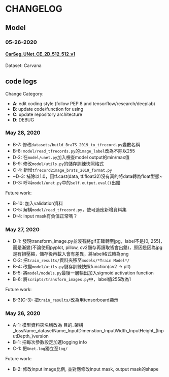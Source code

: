 # CHANGELOG


## Model
### 05-26-2020
#### [CarSeg_UNet_CE_2D_512_512_v1](./logs/CarSeg_UNet_CE_Carvana_2D_512_512_v1.log)

Dataset: Carvana

## code logs
Change Category:
+ **A**: edit coding style (follow PEP 8 and tensorflow/research/deeplab)
+ **B**: update code/function for using 
+ **C**: update repository architecture
+ **D**: DEBUG

### May 28, 2020
+ B-7: 修改`datasets/build_BraTS_2019_to_tfrecord.py`變數名稱
+ B-8: `model/read_tfrecords.py`的`image_label`改為不除以255
+ D-2: 在`model/unet.py`加入檢查model output的min/max值
+ B-9: 修改`model/utils.py`的儲存訓練快照格式
+ C-4: 新增`tfrecord2image_brats_2019_format.py`
+ ~D-3: 補除以1.0，因tf.cast(data, tf.float32)沒有真的將data轉為float型態~
+ D-3: 呼叫`model/unet.py`中的`self.output.eval()`出錯

Future work:
+ B-10: 加入validation資料
+ C-5: 解構`model/read_tfrecord.py`，使可適應新增資料集
+ D-4: input mask有負值正常嗎？

### May 27, 2020
+ D-1: 發現transform_image.py並沒有將gif正確轉至jpg，label不是[0, 255]，而是漸變(不論使用pyplot, pillow, cv2儲存再讀取皆會出錯)，原因是因為jpg是有損壓縮，儲存後再載入會有差異，將label格式轉為png
+ C-2: 把`train_results/`資料夾移至`models/*Train Model*/`
+ B-4: 改變`model/utils.py`儲存訓練快照function(cv2 -> plt)
+ B-5: 將`model/models.py`最後一層輸出加入sigmoid activation function
+ B-6: 將`scripts/transform_images.py`中，label值255改為1

Future work:
+ B-3(C-3): 把`train_results/`改為用tensorboard顯示

### May 26, 2020
+ A-1: 模型資料夾名稱改為 目的_架構_lossName_datasetName_InputDimenstion_InputWidth_InputHeight_(InputDepth_)version
+ B-1: 把每次參數設定加進logging info
+ C-1: 把`Unet.log`獨立至`log/`


Future work:
+ B-2: 修改input image比例, 並對應修改input mask, output mask的shape